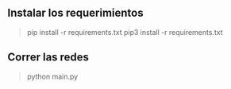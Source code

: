## Instalar los requerimientos
> pip install -r requirements.txt
> pip3 install -r requirements.txt

## Correr las redes

> python main.py